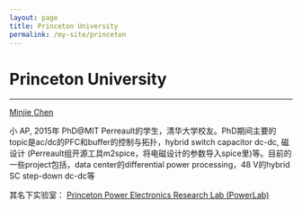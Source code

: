 ```yaml
---
layout: page
title: Princeton University
permalink: /my-site/princeton
---
```

# Princeton University
---
[Minjie Chen](https://ee.princeton.edu/people/minjie-chen)

小 AP, 2015年 PhD@MIT Perreault的学生，清华大学校友。PhD期间主要的topic是ac/dc的PFC和buffer的控制与拓扑，hybrid switch capacitor dc-dc, 磁设计 (Perreault组开源工具m2spice，将电磁设计的参数导入spice里)等。目前的一些project包括，data center的differential power processing，48 V的hybrid SC step-down dc-dc等

其名下实验室：
[Princeton Power Electronics Research Lab (PowerLab)](http://www.princeton.edu/~minjie/index.html)
